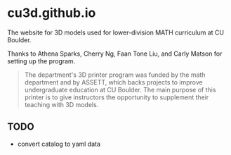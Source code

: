 # cu3d.github.io

The website for 3D models used for lower-division MATH curriculum at CU Boulder.

Thanks to Athena Sparks, Cherry Ng, Faan Tone Liu, and Carly Matson for setting up the program.

> The department's 3D printer program was funded by the math department and by ASSETT, which backs projects to improve undergraduate education at CU Boulder. The main purpose of this printer is to give instructors the opportunity to supplement their teaching with 3D models.

## TODO

- convert catalog to yaml data
